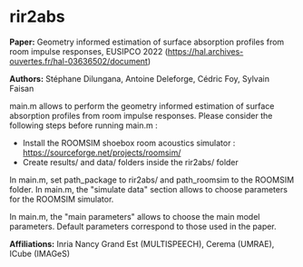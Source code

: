 # rir2abs

**Paper:** Geometry informed estimation of surface absorption profiles from room impulse responses, EUSIPCO 2022 (https://hal.archives-ouvertes.fr/hal-03636502/document)

**Authors:** Stéphane Dilungana, Antoine Deleforge, Cédric Foy, Sylvain Faisan 

main.m allows to perform the geometry informed estimation of surface absorption profiles from room impulse responses.
Please consider the following steps before running main.m :

- Install the ROOMSIM shoebox room acoustics simulator : https://sourceforge.net/projects/roomsim/
- Create results/ and data/ folders inside the rir2abs/ folder

In main.m, set path_package to rir2abs/ and path_roomsim to the ROOMSIM folder.
In main.m, the "simulate data" section allows to choose parameters for the ROOMSIM simulator.

In main.m, the "main parameters" allows to choose the main model parameters. Default parameters correspond to those used in the paper. 

**Affiliations:** Inria Nancy Grand Est (MULTISPEECH), Cerema (UMRAE), ICube (IMAGeS)




